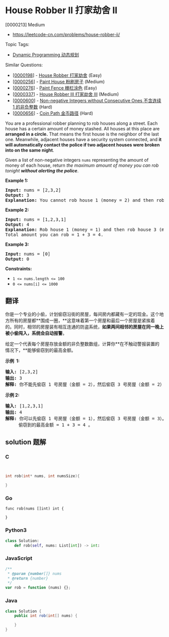 # House Robber II 打家劫舍 II

[0000213] Medium

- https://leetcode-cn.com/problems/house-robber-ii/

Topic Tags:

- [Dynamic Programming 动态规划](https://leetcode-cn.com/tag/dynamic-programming/)

Similar Questions:

- [[0000198](https://leetcode-cn.com/problems/house-robber/)] - [House Robber 打家劫舍](./0000198.house-robber.md) (Easy)
- [[0000256](https://leetcode-cn.com/problems/paint-house/)] - [Paint House 粉刷房子](./0000256.paint-house.md) (Medium)
- [[0000276](https://leetcode-cn.com/problems/paint-fence/)] - [Paint Fence 栅栏涂色](./0000276.paint-fence.md) (Easy)
- [[0000337](https://leetcode-cn.com/problems/house-robber-iii/)] - [House Robber III 打家劫舍 III](./0000337.house-robber-iii.md) (Medium)
- [[0000600](https://leetcode-cn.com/problems/non-negative-integers-without-consecutive-ones/)] - [Non-negative Integers without Consecutive Ones 不含连续 1 的非负整数](./0000600.non-negative-integers-without-consecutive-ones.md) (Hard)
- [[0000656](https://leetcode-cn.com/problems/coin-path/)] - [Coin Path 金币路径](./0000656.coin-path.md) (Hard)

You are a professional robber planning to rob houses along a street. Each house has a certain amount of money stashed. All houses at this place are **arranged in a circle.** That means the first house is the neighbor of the last one. Meanwhile, adjacent houses have a security system connected, and **it will automatically contact the police if two adjacent houses were broken into on the same night**.

Given a list of non-negative integers `nums` representing the amount of money of each house, return _the maximum amount of money you can rob tonight **without alerting the police**_.

**Example 1:**

<pre><strong>Input:</strong> nums = [2,3,2]
<strong>Output:</strong> 3
<strong>Explanation:</strong> You cannot rob house 1 (money = 2) and then rob house 3 (money = 2), because they are adjacent houses.
</pre>

**Example 2:**

<pre><strong>Input:</strong> nums = [1,2,3,1]
<strong>Output:</strong> 4
<strong>Explanation:</strong> Rob house 1 (money = 1) and then rob house 3 (money = 3).
Total amount you can rob = 1 + 3 = 4.
</pre>

**Example 3:**

<pre><strong>Input:</strong> nums = [0]
<strong>Output:</strong> 0
</pre>

**Constraints:**

- `1 <= nums.length <= 100`
- `0 <= nums[i] <= 1000`

## 翻译

你是一个专业的小偷，计划偷窃沿街的房屋，每间房内都藏有一定的现金。这个地方所有的房屋都**围成一圈，**这意味着第一个房屋和最后一个房屋是紧挨着的。同时，相邻的房屋装有相互连通的防盗系统，**如果两间相邻的房屋在同一晚上被小偷闯入，系统会自动报警**。

给定一个代表每个房屋存放金额的非负整数数组，计算你**在不触动警报装置的情况下，**能够偷窃到的最高金额。

**示例  1:**

<pre><strong>输入:</strong> [2,3,2]
<strong>输出:</strong> 3
<strong>解释:</strong> 你不能先偷窃 1 号房屋（金额 = 2），然后偷窃 3 号房屋（金额 = 2）, 因为他们是相邻的。
</pre>

**示例 2:**

<pre><strong>输入:</strong> [1,2,3,1]
<strong>输出:</strong> 4
<strong>解释:</strong> 你可以先偷窃 1 号房屋（金额 = 1），然后偷窃 3 号房屋（金额 = 3）。
&nbsp;    偷窃到的最高金额 = 1 + 3 = 4 。</pre>

## solution 题解

### C

```c


int rob(int* nums, int numsSize){

}
```

### Go

```golang
func rob(nums []int) int {

}
```

### Python3

```python
class Solution:
    def rob(self, nums: List[int]) -> int:
```

### JavaScript

```javascript
/**
 * @param {number[]} nums
 * @return {number}
 */
var rob = function (nums) {};
```

### Java

```java
class Solution {
    public int rob(int[] nums) {

    }
}
```
